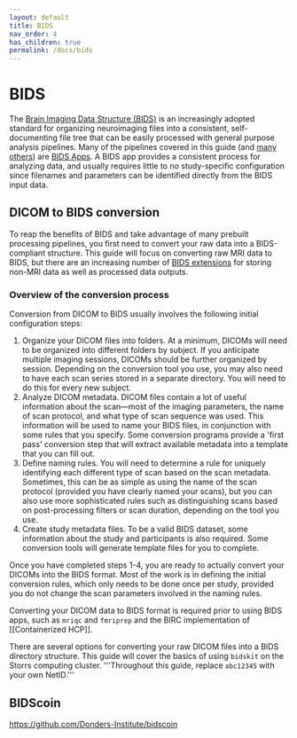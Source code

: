 ```yaml
---
layout: default
title: BIDS
nav_order: 4
has_children: true
permalink: /docs/bids
---
```


# BIDS

The [Brain Imaging Data Structure (BIDS)](http://bids.neuroimaging.io) is an increasingly adopted standard for organizing neuroimaging files into a consistent, self-documenting file tree that can be easily processed with general purpose analysis pipelines. Many of the pipelines covered in this guide (and [many others](http://bids-apps.neuroimaging.io/apps/)) are [BIDS Apps](https://bids-apps.neuroimaging.io). A BIDS app provides a consistent process for analyzing data, and usually requires little to no study-specific configuration since filenames and parameters can be identified directly from the BIDS input data.

## DICOM to BIDS conversion
To reap the benefits of BIDS and take advantage of many prebuilt processing pipelines, you first need to convert your raw data into a BIDS-compliant structure. This guide will focus on converting raw MRI data to BIDS, but there are an increasing number of [BIDS extensions](https://bids-specification.readthedocs.io/en/latest/06-extensions.html#bids-extension-proposals) for storing non-MRI data as well as processed data outputs.

### Overview of the conversion process

Conversion from DICOM to BIDS usually involves the following initial configuration steps:

1. Organize your DICOM files into folders. At a minimum, DICOMs will need to be organized into different folders by subject. If you anticipate multiple imaging sessions, DICOMs should be further organized by session. Depending on the conversion tool you use, you may also need to have each scan series stored in a separate directory. You will need to do this for every new subject.
2. Analyze DICOM metadata. DICOM files contain a lot of useful information about the scan—most of the imaging parameters, the name of scan protocol, and what type of scan sequence was used. This information will be used to name your BIDS files, in conjunction with some rules that you specify. Some conversion programs provide a 'first pass' conversion step that will extract available metadata into a template that you can fill out.
3. Define naming rules. You will need to determine a rule for uniquely identifying each different type of scan based on the scan metadata. Sometimes, this can be as simple as using the name of the scan protocol (provided you have clearly named your scans), but you can also use more sophisticated rules such as distinguishing scans based on post-processing filters or scan duration, depending on the tool you use. 
4. Create study metadata files. To be a valid BIDS dataset, some information about the study and participants is also required. Some conversion tools will generate template files for you to complete.

Once you have completed steps 1-4, you are ready to actually convert your DICOMs into the BIDS format. Most of the work is in defining the initial conversion rules, which only needs to be done once per study, provided you do not change the scan parameters involved in the naming rules.



 Converting your DICOM data to BIDS format is required prior to using BIDS apps, such as <code>mriqc</code> and <code>fmriprep</code> and the BIRC implementation of [[Containerized HCP]].

There are several options for converting your raw DICOM files into a BIDS directory structure. This guide will cover the basics of using <code>bidskit</code> on the Storrs computing cluster. '''Throughout this guide, replace <code>abc12345</code> with your own NetID.'''


## BIDScoin

https://github.com/Donders-Institute/bidscoin

